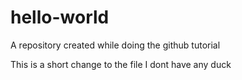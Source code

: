 # hello-world
A repository created while doing the github tutorial

This is a short change to the file
I dont have any duck
